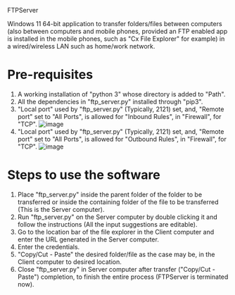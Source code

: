 
FTPServer

Windows 11 64-bit application to transfer folders/files between computers (also between computers and mobile phones, provided an FTP enabled app is installed in the mobile phones, such as "Cx File Explorer" for example) in a wired/wireless LAN such as home/work network.

Pre-requisites
==============
1. A working installation of "python 3" whose directory is added to "Path".
2. All the dependencies in "ftp_server.py" installed through "pip3".
3. "Local port" used by "ftp_server.py" (Typically, 2121) set, and, "Remote port" set to "All Ports", is allowed for "Inbound Rules", in "Firewall", for "TCP".
   ![image](https://github.com/paulstarmail/FTPServer/assets/60135524/4180572f-6cb8-4537-a32f-02ce9e5424b3)
4. "Local port" used by "ftp_server.py" (Typically, 2121) set, and, "Remote port" set to "All Ports", is allowed for "Outbound Rules", in "Firewall", for "TCP".
   ![image](https://github.com/paulstarmail/FTPServer/assets/60135524/fd247230-5c88-45a9-9c33-43724344e22d)


Steps to use the software
=========================

1. Place "ftp_server.py" inside the parent folder of the folder to be transferred or inside the containing folder of the file to be transferred (This is the Server computer).
2. Run "ftp_server.py" on the Server computer by double clicking it and follow the instructions (All the input suggestions are editable).
3. Go to the location bar of the file explorer in the Client computer and enter the URL generated in the Server computer.
4. Enter the credentials.
5. "Copy/Cut - Paste" the desired folder/file as the case may be, in the Client computer to desired location.
6. Close "ftp_server.py" in Server computer after transfer ("Copy/Cut - Paste") completion, to finish the entire process (FTPServer is terminated now).
